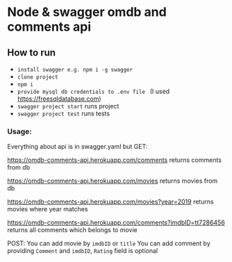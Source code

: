 # Node & swagger omdb and comments api
## How to run
- `install swagger e.g. npm i -g swagger`
- `clone project`
- `npm i`
- `provide mysql db credentials to .env file `
(I used https://freesqldatabase.com)
- `swagger project start`
runs project
- `swagger project test` 
runs tests

### Usage:
Everything about api is in swagger.yaml but 
GET:


https://omdb-comments-api.herokuapp.com/comments returns comments from db  


https://omdb-comments-api.herokuapp.com/movies returns movies from db  


https://omdb-comments-api.herokuapp.com/movies?year=2019 returns movies where year matches


https://omdb-comments-api.herokuapp.com/comments?imdbID=tt7286456 returns all comments which belongs to movie


POST:
You can add movie by `imdbID` or `title`
You can add comment by providing `Comment` and `imdbID`, `Rating` field is optional
